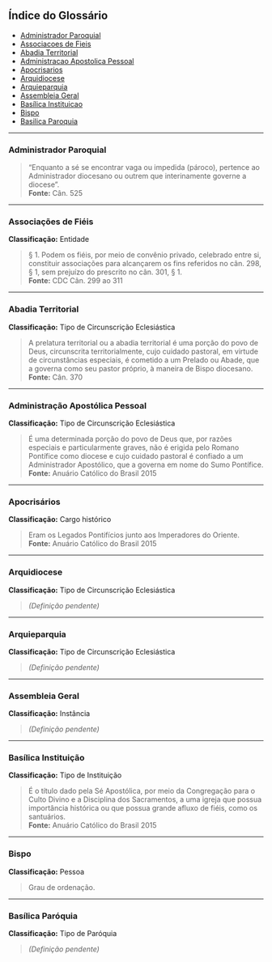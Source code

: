 ## Índice do Glossário

- [Administrador Paroquial](#administrador-paroquial)
- [Associacoes de Fieis](#associacoes-de-fieis)
- [Abadia Territorial](#abadia-territorial)
- [Administracao Apostolica Pessoal](#administracao-apostolica-pessoal)
- [Apocrisarios](#apocrisarios)
- [Arquidiocese](#arquidiocese)
- [Arquieparquia](#arquieparquia)
- [Assembleia Geral](#assembleia-geral)
- [Basílica Instituicao](#basilica-instituicao)
- [Bispo](#bispo)
- [Basilica Paroquia](#basilica-paroquia)

---

### Administrador Paroquial

> “Enquanto a sé se encontrar vaga ou impedida (pároco), pertence ao Administrador diocesano ou outrem que interinamente governe a diocese”.  
**Fonte:** Cân. 525

---

### Associações de Fiéis  
**Classificação:** Entidade

> § 1. Podem os fiéis, por meio de convênio privado, celebrado entre si, constituir associações para alcançarem os fins referidos no cân. 298, § 1, sem prejuízo do prescrito no cân. 301, § 1.  
**Fonte:** CDC Cân. 299 ao 311

---

### Abadia Territorial  
**Classificação:** Tipo de Circunscrição Eclesiástica

> A prelatura territorial ou a abadia territorial é uma porção do povo de Deus, circunscrita territorialmente, cujo cuidado pastoral, em virtude de circunstâncias especiais, é cometido a um Prelado ou Abade, que a governa como seu pastor próprio, à maneira de Bispo diocesano.  
**Fonte:** Cân. 370

---

### Administração Apostólica Pessoal  
**Classificação:** Tipo de Circunscrição Eclesiástica

> É uma determinada porção do povo de Deus que, por razões especiais e particularmente graves, não é erigida pelo Romano Pontífice como diocese e cujo cuidado pastoral é confiado a um Administrador Apostólico, que a governa em nome do Sumo Pontífice.  
**Fonte:** Anuário Católico do Brasil 2015

---

### Apocrisários  
**Classificação:** Cargo histórico

> Eram os Legados Pontifícios junto aos Imperadores do Oriente.  
**Fonte:** Anuário Católico do Brasil 2015

---

### Arquidiocese  
**Classificação:** Tipo de Circunscrição Eclesiástica

> *(Definição pendente)*

---

### Arquieparquia  
**Classificação:** Tipo de Circunscrição Eclesiástica

> *(Definição pendente)*

---

### Assembleia Geral  
**Classificação:** Instância

> *(Definição pendente)*

---

### Basílica Instituição  
**Classificação:** Tipo de Instituição

> É o título dado pela Sé Apostólica, por meio da Congregação para o Culto Divino e a Disciplina dos Sacramentos, a uma igreja que possua importância histórica ou que possua grande afluxo de fiéis, como os santuários.  
**Fonte:** Anuário Católico do Brasil 2015

---

### Bispo  
**Classificação:** Pessoa

> Grau de ordenação.

---

### Basílica Paróquia  
**Classificação:** Tipo de Paróquia

> *(Definição pendente)*


